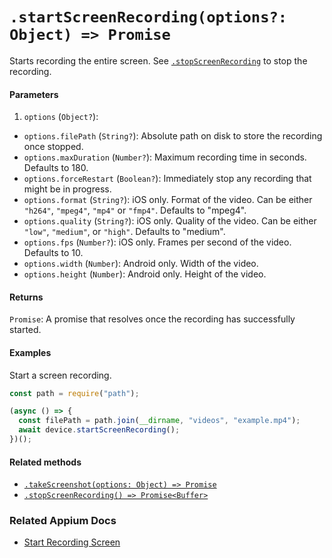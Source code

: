 # `.startScreenRecording(options?: Object) => Promise`

Starts recording the entire screen. See [`.stopScreenRecording`](./stopScreenRecording.md) to stop the recording.

#### Parameters

1. `options` (`Object?`):
  - `options.filePath` (`String?`): Absolute path on disk to store the recording once stopped.
  - `options.maxDuration` (`Number?`): Maximum recording time in seconds. Defaults to 180.
  - `options.forceRestart` (`Boolean?`): Immediately stop any recording that might be in progress.
  - `options.format` (`String?`): iOS only. Format of the video. Can be either `"h264"`, `"mpeg4"`, `"mp4"` or `"fmp4"`. Defaults to "mpeg4".
  - `options.quality` (`String?`): iOS only. Quality of the video. Can be either `"low"`, `"medium"`, or `"high"`. Defaults to "medium".
  - `options.fps` (`Number?`): iOS only. Frames per second of the video. Defaults to 10.
  - `options.width` (`Number`): Android only. Width of the video.
  - `options.height` (`Number`): Android only. Height of the video.

#### Returns

`Promise`: A promise that resolves once the recording has successfully started.

#### Examples

Start a screen recording.

```javascript
const path = require("path");

(async () => {
  const filePath = path.join(__dirname, "videos", "example.mp4");
  await device.startScreenRecording();
})();
```

#### Related methods

- [`.takeScreenshot(options: Object) => Promise`](./takeScreenshot.md)
- [`.stopScreenRecording() => Promise<Buffer>`](./stopScreenRecording.md)

### Related Appium Docs

- [Start Recording Screen](http://appium.io/docs/en/commands/device/recording-screen/start-recording-screen/)